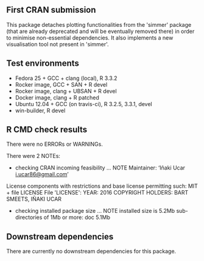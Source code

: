 ## First CRAN submission

This package detaches plotting functionalities from the 'simmer' package (that are already deprecated and will be eventually removed there) in order to minimise non-essential dependencies. It also implements a new visualisation tool not present in 'simmer'.

## Test environments

* Fedora 25 + GCC + clang (local), R 3.3.2
* Rocker image, GCC + SAN + R devel
* Rocker image, clang + UBSAN + R devel
* Docker image, clang + R patched
* Ubuntu 12.04 + GCC (on travis-ci), R 3.2.5, 3.3.1, devel
* win-builder, R devel

## R CMD check results

There were no ERRORs or WARNINGs.

There were 2 NOTEs:

* checking CRAN incoming feasibility ... NOTE
Maintainer: ‘Iñaki Ucar <i.ucar86@gmail.com>’

License components with restrictions and base license permitting such:
  MIT + file LICENSE
File 'LICENSE':
  YEAR: 2016
  COPYRIGHT HOLDERS: BART SMEETS, IÑAKI UCAR

* checking installed package size ... NOTE
  installed size is  5.2Mb
  sub-directories of 1Mb or more:
    doc   5.1Mb

## Downstream dependencies

There are currently no downstream dependencies for this package.
